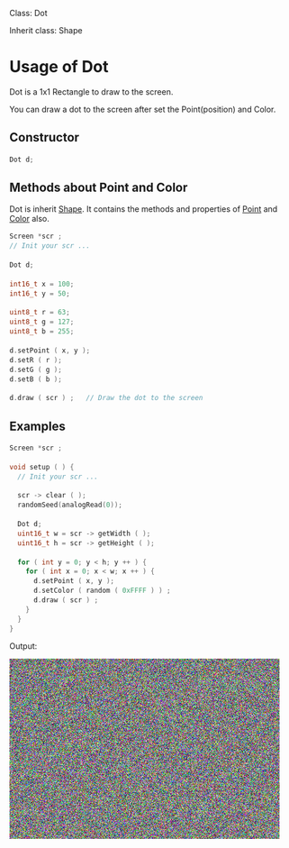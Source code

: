 Class: Dot

Inherit class: Shape

# Usage of Dot

Dot is a 1x1 Rectangle to draw to the screen.

You can draw a dot to the screen after set the Point(position) and Color.

## Constructor

```cpp
Dot d;
```

## Methods about Point and Color
Dot is inherit [Shape](shape.md). It contains the methods and properties of [Point](PointUsage.md) and [Color](ColorUsage.md) also.

```cpp
Screen *scr ;
// Init your scr ...

Dot d;

int16_t x = 100;
int16_t y = 50;

uint8_t r = 63;
uint8_t g = 127;
uint8_t b = 255;

d.setPoint ( x, y );
d.setR ( r );
d.setG ( g );
d.setB ( b );

d.draw ( scr ) ;   // Draw the dot to the screen
```

## Examples
```cpp
Screen *scr ;

void setup ( ) {
  // Init your scr ...
  
  scr -> clear ( );
  randomSeed(analogRead(0));

  Dot d;
  uint16_t w = scr -> getWidth ( );
  uint16_t h = scr -> getHeight ( );

  for ( int y = 0; y < h; y ++ ) {
    for ( int x = 0; x < w; x ++ ) {
      d.setPoint ( x, y );
      d.setColor ( random ( 0xFFFF ) ) ;
      d.draw ( scr ) ;
    }
  }
}
```
Output:

<img src="dotExample.jpg" width="480" />
